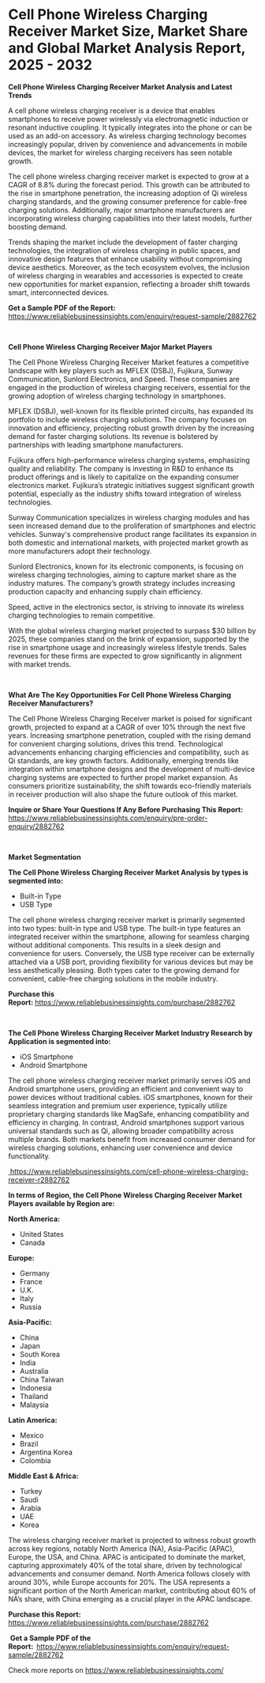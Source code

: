 <p><h1>Cell Phone Wireless Charging Receiver Market Size, Market Share and Global Market Analysis Report, 2025 - 2032</h1></p><p><strong>Cell Phone Wireless Charging Receiver Market Analysis and Latest Trends</strong></p>
<p><p>A cell phone wireless charging receiver is a device that enables smartphones to receive power wirelessly via electromagnetic induction or resonant inductive coupling. It typically integrates into the phone or can be used as an add-on accessory. As wireless charging technology becomes increasingly popular, driven by convenience and advancements in mobile devices, the market for wireless charging receivers has seen notable growth.</p><p>The cell phone wireless charging receiver market is expected to grow at a CAGR of 8.8% during the forecast period. This growth can be attributed to the rise in smartphone penetration, the increasing adoption of Qi wireless charging standards, and the growing consumer preference for cable-free charging solutions. Additionally, major smartphone manufacturers are incorporating wireless charging capabilities into their latest models, further boosting demand.</p><p>Trends shaping the market include the development of faster charging technologies, the integration of wireless charging in public spaces, and innovative design features that enhance usability without compromising device aesthetics. Moreover, as the tech ecosystem evolves, the inclusion of wireless charging in wearables and accessories is expected to create new opportunities for market expansion, reflecting a broader shift towards smart, interconnected devices.</p></p>
<p><strong>Get a Sample PDF of the Report:&nbsp;</strong> <a href="https://www.reliablebusinessinsights.com/enquiry/request-sample/2882762?utm_campaign=3314&utm_medium=2&utm_source=Github&utm_content=ia&utm_term=13032025&utm_id=cell-phone-wireless-charging-receiver">https://www.reliablebusinessinsights.com/enquiry/request-sample/2882762</a></p>
<p>&nbsp;</p>
<p><strong>Cell Phone Wireless Charging Receiver Major Market Players</strong></p>
<p><p>The Cell Phone Wireless Charging Receiver Market features a competitive landscape with key players such as MFLEX (DSBJ), Fujikura, Sunway Communication, Sunlord Electronics, and Speed. These companies are engaged in the production of wireless charging receivers, essential for the growing adoption of wireless charging technology in smartphones.</p><p>MFLEX (DSBJ), well-known for its flexible printed circuits, has expanded its portfolio to include wireless charging solutions. The company focuses on innovation and efficiency, projecting robust growth driven by the increasing demand for faster charging solutions. Its revenue is bolstered by partnerships with leading smartphone manufacturers.</p><p>Fujikura offers high-performance wireless charging systems, emphasizing quality and reliability. The company is investing in R&D to enhance its product offerings and is likely to capitalize on the expanding consumer electronics market. Fujikura’s strategic initiatives suggest significant growth potential, especially as the industry shifts toward integration of wireless technologies.</p><p>Sunway Communication specializes in wireless charging modules and has seen increased demand due to the proliferation of smartphones and electric vehicles. Sunway's comprehensive product range facilitates its expansion in both domestic and international markets, with projected market growth as more manufacturers adopt their technology.</p><p>Sunlord Electronics, known for its electronic components, is focusing on wireless charging technologies, aiming to capture market share as the industry matures. The company’s growth strategy includes increasing production capacity and enhancing supply chain efficiency.</p><p>Speed, active in the electronics sector, is striving to innovate its wireless charging technologies to remain competitive. </p><p>With the global wireless charging market projected to surpass $30 billion by 2025, these companies stand on the brink of expansion, supported by the rise in smartphone usage and increasingly wireless lifestyle trends. Sales revenues for these firms are expected to grow significantly in alignment with market trends.</p></p>
<p>&nbsp;</p>
<p><strong>What Are The Key Opportunities For Cell Phone Wireless Charging Receiver Manufacturers?</strong></p>
<p><p>The Cell Phone Wireless Charging Receiver market is poised for significant growth, projected to expand at a CAGR of over 10% through the next five years. Increasing smartphone penetration, coupled with the rising demand for convenient charging solutions, drives this trend. Technological advancements enhancing charging efficiencies and compatibility, such as Qi standards, are key growth factors. Additionally, emerging trends like integration within smartphone designs and the development of multi-device charging systems are expected to further propel market expansion. As consumers prioritize sustainability, the shift towards eco-friendly materials in receiver production will also shape the future outlook of this market.</p></p>
<p><strong>Inquire or Share Your Questions If Any Before Purchasing This Report:</strong> <a href="https://www.reliablebusinessinsights.com/enquiry/pre-order-enquiry/2882762?utm_campaign=3314&utm_medium=2&utm_source=Github&utm_content=ia&utm_term=13032025&utm_id=cell-phone-wireless-charging-receiver">https://www.reliablebusinessinsights.com/enquiry/pre-order-enquiry/2882762</a></p>
<p>&nbsp;</p>
<p><strong>Market Segmentation</strong></p>
<p><strong>The Cell Phone Wireless Charging Receiver Market Analysis by types is segmented into:</strong></p>
<p><ul><li>Built-in Type</li><li>USB Type</li></ul></p>
<p><p>The cell phone wireless charging receiver market is primarily segmented into two types: built-in type and USB type. The built-in type features an integrated receiver within the smartphone, allowing for seamless charging without additional components. This results in a sleek design and convenience for users. Conversely, the USB type receiver can be externally attached via a USB port, providing flexibility for various devices but may be less aesthetically pleasing. Both types cater to the growing demand for convenient, cable-free charging solutions in the mobile industry.</p></p>
<p><strong>Purchase this Report:&nbsp;</strong><a href="https://www.reliablebusinessinsights.com/purchase/2882762?utm_campaign=3314&utm_medium=2&utm_source=Github&utm_content=ia&utm_term=13032025&utm_id=cell-phone-wireless-charging-receiver">https://www.reliablebusinessinsights.com/purchase/2882762</a></p>
<p>&nbsp;</p>
<p><strong>The Cell Phone Wireless Charging Receiver Market Industry Research by Application is segmented into:</strong></p>
<p><ul><li>iOS Smartphone</li><li>Android Smartphone</li></ul></p>
<p><p>The cell phone wireless charging receiver market primarily serves iOS and Android smartphone users, providing an efficient and convenient way to power devices without traditional cables. iOS smartphones, known for their seamless integration and premium user experience, typically utilize proprietary charging standards like MagSafe, enhancing compatibility and efficiency in charging. In contrast, Android smartphones support various universal standards such as Qi, allowing broader compatibility across multiple brands. Both markets benefit from increased consumer demand for wireless charging solutions, enhancing user convenience and device functionality.</p></p>
<p><a href="https://www.reliablebusinessinsights.com/cell-phone-wireless-charging-receiver-r2882762?utm_campaign=3314&utm_medium=2&utm_source=Github&utm_content=ia&utm_term=13032025&utm_id=cell-phone-wireless-charging-receiver">&nbsp;https://www.reliablebusinessinsights.com/cell-phone-wireless-charging-receiver-r2882762</a></p>
<p><strong>In terms of Region, the Cell Phone Wireless Charging Receiver Market Players available by Region are:</strong></p>
<p>
    <p> <strong> North America: </strong>
        <ul>
            <li>United States</li>
            <li>Canada</li>
        </ul>
        </p> 
    <p> <strong> Europe: </strong>
        <ul>
            <li>Germany</li>
            <li>France</li>
            <li>U.K.</li>
            <li>Italy</li>
            <li>Russia</li>
        </ul>
        </p> 
    <p> <strong> Asia-Pacific: </strong>
        <ul>
            <li>China</li>
            <li>Japan</li>
            <li>South Korea</li>
            <li>India</li>
            <li>Australia</li>
            <li>China Taiwan</li>
            <li>Indonesia</li>
            <li>Thailand</li>
            <li>Malaysia</li>
        </ul>
        </p> 
    <p> <strong> Latin America: </strong>
        <ul>
            <li>Mexico</li>
            <li>Brazil</li>
            <li>Argentina Korea</li>
            <li>Colombia</li>
        </ul>
        </p> 
    <p> <strong> Middle East & Africa: </strong>
        <ul>
            <li>Turkey</li>
            <li>Saudi</li>
            <li>Arabia</li>
            <li>UAE</li>
            <li>Korea</li>
        </ul>
    </p>
    </p>
<p><p>The wireless charging receiver market is projected to witness robust growth across key regions, notably North America (NA), Asia-Pacific (APAC), Europe, the USA, and China. APAC is anticipated to dominate the market, capturing approximately 40% of the total share, driven by technological advancements and consumer demand. North America follows closely with around 30%, while Europe accounts for 20%. The USA represents a significant portion of the North American market, contributing about 60% of NA’s share, with China emerging as a crucial player in the APAC landscape.</p></p>
<p><strong>Purchase this Report: </strong><a href="https://www.reliablebusinessinsights.com/purchase/2882762?utm_campaign=3314&utm_medium=2&utm_source=Github&utm_content=ia&utm_term=13032025&utm_id=cell-phone-wireless-charging-receiver">https://www.reliablebusinessinsights.com/purchase/2882762</a></p>
<p>&nbsp;<strong>Get a Sample PDF of the Report:&nbsp;&nbsp;</strong><a href="https://www.reliablebusinessinsights.com/enquiry/request-sample/2882762?utm_campaign=3314&utm_medium=2&utm_source=Github&utm_content=ia&utm_term=13032025&utm_id=cell-phone-wireless-charging-receiver">https://www.reliablebusinessinsights.com/enquiry/request-sample/2882762</a></p>
<p><strong></strong></p>
<p>Check more reports on <a href="https://www.reliablebusinessinsights.com/?utm_campaign=3314&utm_medium=2&utm_source=Github&utm_content=ia&utm_term=13032025&utm_id=cell-phone-wireless-charging-receiver">https://www.reliablebusinessinsights.com/</a></p>